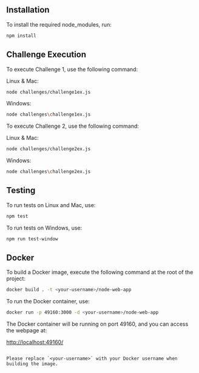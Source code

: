 ## Installation

To install the required node_modules, run:

```bash
npm install
```

## Challenge Execution

To execute Challenge 1, use the following command:

Linux & Mac:

```bash
node challenges/challenge1ex.js
```

Windows:

```bash
node challenges\challenge1ex.js
```

To execute Challenge 2, use the following command:

Linux & Mac:

```bash
node challenges/challenge2ex.js
```

Windows:

```bash
node challenges\challenge2ex.js
```

## Testing

To run tests on Linux and Mac, use:

```bash
npm test
```

To run tests on Windows, use:

```bash
npm run test-window
```

## Docker

To build a Docker image, execute the following command at the root of the project:

```bash
docker build . -t <your-username>/node-web-app
```

To run the Docker container, use:

```bash
docker run -p 49160:3000 -d <your-username>/node-web-app
```

The Docker container will be running on port 49160, and you can access the webpage at:

[http://localhost:49160/](http://localhost:49160/)

```

Please replace `<your-username>` with your Docker username when building the image.
```
